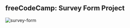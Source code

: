 ## freeCodeCamp: Survey Form Project

![survey-form](https://user-images.githubusercontent.com/83059771/182132950-27730466-3a19-4230-a3e0-4f29854875cc.png)
